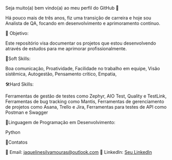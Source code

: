 Seja muito(a) bem vindo(a) ao meu perfil do GitHub 👋


Há pouco mais de três anos, fiz uma transição de carreira e hoje sou Analista de QA, focando em desenvolvimento e aprimoramento contínuo.


🎯 Objetivo:


Este repositório visa documentar os projetos que estou desenvolvendo através de estudos para me aprimorar profissionalmente. 


🤝Soft Skills:

Boa comunicação,
Proatividade,
Facilidade no trabalho em equipe,
Visão sistêmica,
Autogestão,
Pensamento crítico,
Empatia,



🛠️Hard Skills:

Ferramentas de gestão de testes como Zephyr, AIO Test, Quality e TestLink,
Ferramentas de bug tracking como Mantis,
Ferramentas de gerenciamento de projetos como Asana, Trello e Jira,
Ferramentas para testes de API como Postman e Swagger



🐍Linguagem de Programação em Desenvolvimento:

Python



📱Contatos

📧 Email: jaquelinesilvamouras@outlook.com
🔗 LinkedIn: [Seu LinkedIn](https://[www.linkedin.com/in/jaquemoura)
